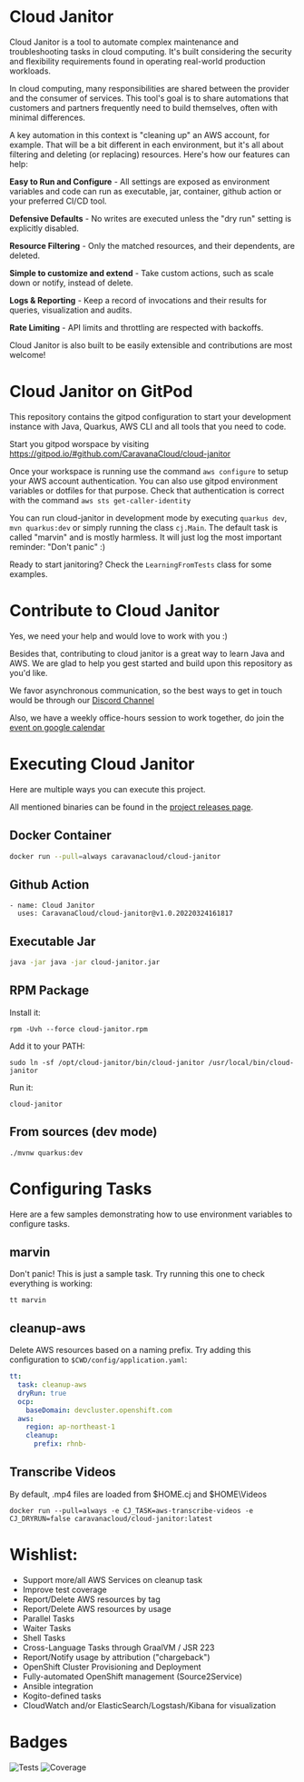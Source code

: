 # Cloud Janitor

Cloud Janitor is a tool to automate complex maintenance and troubleshooting tasks in cloud computing. It's built considering the security and flexibility requirements found in operating real-world production workloads.

In cloud computing, many responsibilities are shared between the provider and the consumer of services. This tool's goal is to share automations that customers and partners frequently need to build themselves, often with minimal differences.

A key automation in this context is "cleaning up" an AWS account, for example. That will be a bit different in each environment, but it's all about filtering and deleting (or replacing) resources. Here's how our features can help:

**Easy to Run and Configure** - All settings are exposed as environment variables and code can run as executable, jar, container, github action or your preferred CI/CD tool.

**Defensive Defaults** - No writes are executed unless the "dry run" setting is explicitly disabled.

**Resource Filtering** - Only the matched resources, and their dependents, are deleted.

**Simple to customize and extend** - Take custom actions, such as scale down or notify, instead of delete.

**Logs & Reporting** - Keep a record of invocations and their results for queries, visualization and audits.

**Rate Limiting** - API limits and throttling are respected with backoffs.

Cloud Janitor is also built to be easily extensible and contributions are most welcome!

# Cloud Janitor on GitPod

This repository contains the gitpod configuration to start your development instance with Java, Quarkus, AWS CLI and all tools that you need to code.

Start you gitpod worspace by visiting https://gitpod.io/#github.com/CaravanaCloud/cloud-janitor

Once your workspace is running use the command ```aws configure``` to setup your AWS account authentication. You can also use gitpod environment variables or dotfiles for that purpose. Check that authentication is correct with the command ```aws sts get-caller-identity```

You can run cloud-janitor in development mode by executing ```quarkus dev```, ```mvn quarkus:dev``` or simply running the class ```cj.Main```. The default task is called "marvin" and is mostly harmless. It will just log the most important reminder: "Don't panic" :) 

Ready to start janitoring? Check the ```LearningFromTests``` class for some examples.

# Contribute to Cloud Janitor

Yes, we need your help and would love to work with you :)

Besides that, contributing to cloud janitor is a great way to learn Java and AWS. We are glad to help you gest started and build upon this repository as you'd like.

We favor asynchronous communication, so the best ways to get in touch would be through our [Discord Channel](https://discord.gg/TGzJK4rmRR)

Also, we have a weekly office-hours session to work together, do join the [event on google calendar](https://calendar.google.com/event?action=TEMPLATE&tmeid=NDVxZGo5bTAwYWdqNmRwMGNkc2ZqOHF0cmtfMjAyMjA3MjZUMTYwMDAwWiBqdWxpb0BjYXJhdmFuYS5jbG91ZA&tmsrc=julio%40caravana.cloud&scp=ALL)


# Executing Cloud Janitor

Here are multiple ways you can execute this project. 

All mentioned binaries can be found in the [project releases page](https://github.com/CaravanaCloud/cloud-janitor/releases).

## Docker Container
```bash
docker run --pull=always caravanacloud/cloud-janitor 
```

## Github Action
```
- name: Cloud Janitor
  uses: CaravanaCloud/cloud-janitor@v1.0.20220324161817
```

## Executable Jar
```bash
java -jar java -jar cloud-janitor.jar
```

## RPM Package
Install it:
```
rpm -Uvh --force cloud-janitor.rpm
```
Add it to your PATH:
```
sudo ln -sf /opt/cloud-janitor/bin/cloud-janitor /usr/local/bin/cloud-janitor
```
Run it:
```
cloud-janitor
```

## From sources (dev mode)
```
./mvnw quarkus:dev
```

# Configuring Tasks

Here are a few samples demonstrating how to use environment variables to configure tasks.

## marvin
Don't panic! This is just a sample task.
Try running this one to check everything is working:
```
tt marvin
```

## cleanup-aws
Delete AWS resources based on a naming prefix.
Try adding this configuration to ```$CWD/config/application.yaml```:
```yaml
tt:
  task: cleanup-aws
  dryRun: true
  ocp:
    baseDomain: devcluster.openshift.com
  aws:
    region: ap-northeast-1
    cleanup:
      prefix: rhnb-
```
## Transcribe Videos
By default, .mp4 files are loaded from $HOME\.cj and $HOME\Videos
```
docker run --pull=always -e CJ_TASK=aws-transcribe-videos -e CJ_DRYRUN=false caravanacloud/cloud-janitor:latest
```
# Wishlist:
- Support more/all AWS Services on cleanup task
- Improve test coverage
- Report/Delete AWS resources by tag
- Report/Delete AWS resources by usage
- Parallel Tasks
- Waiter Tasks
- Shell Tasks
- Cross-Language Tasks through GraalVM / JSR 223
- Report/Notify usage by attribution ("chargeback")
- OpenShift Cluster Provisioning and Deployment
- Fully-automated OpenShift management (Source2Service)
- Ansible integration
- Kogito-defined tasks
- CloudWatch and/or ElasticSearch/Logstash/Kibana for visualization

# Badges
![Tests](https://github.com/CaravanaCloud/cloud-janitor/workflows/test-prs-to-main/badge.svg)
![Coverage](.github/badges/jacoco.svg)
